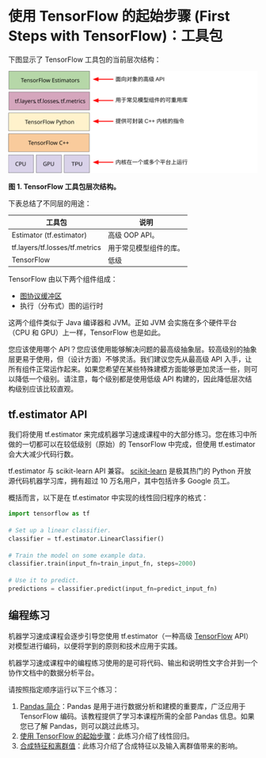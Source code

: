 # 使用 TensorFlow 的起始步骤 (First Steps with TensorFlow)：工具包



下图显示了 TensorFlow 工具包的当前层次结构：

![](../image/TFHierarchy.svg)

**图 1. TensorFlow 工具包层次结构。**

下表总结了不同层的用途：

| 工具包                         | 说明                   |
| ------------------------------ | ---------------------- |
| Estimator (tf.estimator)       | 高级 OOP API。         |
| tf.layers/tf.losses/tf.metrics | 用于常见模型组件的库。 |
| TensorFlow                     | 低级                   |

TensorFlow 由以下两个组件组成：

- [图协议缓冲区](https://www.tensorflow.org/extend/tool_developers/#protocol_buffers)
- 执行（分布式）图的运行时

这两个组件类似于 Java 编译器和 JVM。正如 JVM 会实施在多个硬件平台（CPU 和 GPU）上一样，TensorFlow 也是如此。

您应该使用哪个 API？您应该使用能够解决问题的最高级抽象层。较高级别的抽象层更易于使用，但（设计方面）不够灵活。我们建议您先从最高级 API 入手，让所有组件正常运作起来。如果您希望在某些特殊建模方面能够更加灵活一些，则可以降低一个级别。请注意，每个级别都是使用低级 API 构建的，因此降低层次结构级别应该比较直观。

## tf.estimator API

我们将使用 tf.estimator 来完成机器学习速成课程中的大部分练习。您在练习中所做的一切都可以在较低级别（原始）的 TensorFlow 中完成，但使用 tf.estimator 会大大减少代码行数。

tf.estimator 与 scikit-learn API 兼容。 [scikit-learn](http://scikit-learn.org/) 是极其热门的 Python 开放源代码机器学习库，拥有超过 10 万名用户，其中包括许多 Google 员工。

概括而言，以下是在 tf.estimator 中实现的线性回归程序的格式：

```python
import tensorflow as tf

# Set up a linear classifier.
classifier = tf.estimator.LinearClassifier()

# Train the model on some example data.
classifier.train(input_fn=train_input_fn, steps=2000)

# Use it to predict.
predictions = classifier.predict(input_fn=predict_input_fn)
```



## 编程练习



机器学习速成课程会逐步引导您使用 tf.estimator（一种高级 [TensorFlow](https://www.tensorflow.org/) API）对模型进行编码，以便将学到的原则和技术应用于实践。

机器学习速成课程中的编程练习使用的是可将代码、输出和说明性文字合并到一个协作文档中的数据分析平台。

请按照指定顺序运行以下三个练习：

1. [Pandas 简介](https://colab.research.google.com/notebooks/mlcc/intro_to_pandas.ipynb?utm_source=mlcc&utm_campaign=colab-external&utm_medium=referral&utm_content=pandas-colab&hl=zh-cn)：Pandas 是用于进行数据分析和建模的重要库，广泛应用于 TensorFlow 编码。该教程提供了学习本课程所需的全部 Pandas 信息。如果您已了解 Pandas，则可以跳过此练习。
2. [使用 TensorFlow 的起始步骤](https://colab.research.google.com/notebooks/mlcc/first_steps_with_tensor_flow.ipynb?utm_source=mlcc&utm_campaign=colab-external&utm_medium=referral&utm_content=firststeps-colab&hl=zh-cn)：此练习介绍了线性回归。
3. [合成特征和离群值](https://colab.research.google.com/notebooks/mlcc/synthetic_features_and_outliers.ipynb?utm_source=mlcc&utm_campaign=colab-external&utm_medium=referral&utm_content=syntheticfeatures-colab&hl=zh-cn)：此练习介绍了合成特征以及输入离群值带来的影响。

